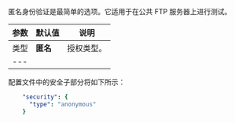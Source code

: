 匿名身份验证是最简单的选项。它适用于在公共 FTP 服务器上进行测试。


|**参数**|**默认值**|**说明**|
|:-|:-|-
| 类型               | **匿名**                      | 授权类型。      |
|---

配置文件中的安全子部分将如下所示：

```yaml
    "security": {
      "type": "anonymous"
    }
```